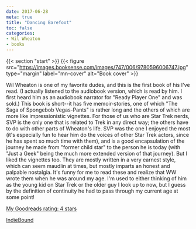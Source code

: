 ```yaml
---
date: 2017-06-28
meta: true
title: "Dancing Barefoot"
toc: false
categories:
- Wil Wheaton
- books
---
```


{{< section "start" >}}
{{< figure src="https://images.booksense.com/images/747/006/9780596006747.jpg" type="margin" label="mn-cover" alt="Book cover" >}}

Wil Wheaton is one of my favorite dudes, and this is the first book of his I've read. (I actually listened to the audiobook version, which is read by him. I first heard him as an audiobook narrator for "Ready Player One" and was sold.) This book is short--it has five memoir-stories, one of which "The Saga of Spongebob Vegas-Pants" is rather long and the others of which are more like impressionistic vignettes. For those of us who are Star Trek nerds, SVP is the only one that is related to Trek in any direct way; the others have to do with other parts of Wheaton's life. SVP was the one I enjoyed the most (it's especially fun to hear him do the voices of other Star Trek actors, since he has spent so much time with them), and is a good encapsulation of the journey he made from "former child star" to the person he is today (with "Just a Geek" being the much more extended version of that journey). But I liked the vignettes too. They are mostly written in a very earnest style, which can seem maudlin at times, but mostly imparts an honest and palpable nostalgia. It's funny for me to read these and realize that WW wrote them when he was around my age. I'm used to either thinking of him as the young kid on Star Trek or the older guy I look up to now, but I guess by the definition of continuity he had to pass through my current age at some point!

[My Goodreads rating: 4 stars](https://www.goodreads.com/review/show/2042270157)  

[IndieBound](https://www.indiebound.org/book/9780596006747)
